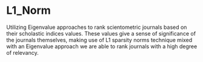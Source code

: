 # L1_Norm
Utilizing Eigenvalue approaches to rank scientometric journals based on their scholastic indices values. These values give a sense of significance of the journals themselves,  making use of L1 sparsity norms technique mixed with an Eigenvalue approach we are able to rank journals with a high degree of relevancy. 
